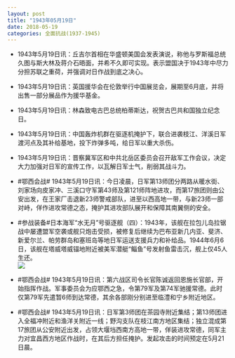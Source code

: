 ```yaml
---
layout: post
title: "1943年05月19日"
date: 2018-05-19
categories: 全面抗战(1937-1945)
---
```


<meta name="referrer" content="no-referrer" />

- 1943年5月19日讯：丘吉尔首相在华盛顿美国会发表演说，称他与罗斯福总统久图与斯大林及蒋介石晤面，并希不久即可实现。表示盟国决于1943年中尽力分担苏联之重荷，并强调对日作战到底之决心。 

- 1943年5月19日讯：英国援华会在伦敦举行中国展览会，展期至6月底，并将出售一部分展品作为援华基金。 

- 1943年5月19日讯：林森致电古巴总统柏蒂斯达，祝贺古巴共和国独立纪念日。 

- 1943年5月19日讯：中国轰炸机群在驱逐机掩护下，联合进袭枝江、洋溪日军渡河点及其补给基地，投下炸弹多吨，给日军以重大杀伤。 

- 1943年5月19日讯：晋察冀军区和中共北岳区委员会召开敌军工作会议，决定大力加强对日军的宣传工作，以瓦解日军士气，削弱其战斗力。 

- #鄂西会战# 1943年5月19日讯：今日凌晨，日军第13师团分两路从暖水街、刘家场向皮家冲、三溪口守军第43师及第121师阵地进攻，而第17旅团则由公安出发，在王家厂击退新23师警戒部队，进至以西高地一带，与新23师一部对峙，佯作进攻常德之态，掩护其进攻部队展开和保障其南翼侧的安全。 

- #参战装备#日本海军“水无月”号驱逐舰（四）：1943年，该舰在拉包儿岛拉锯战中屡遭盟军空袭或舰只炮击受损，被修复后继续为巴布亚新几内亚、斐济、新爱尔兰、帕劳群岛和塞班岛等地日军运送支援兵力和补给品。1944年6月6日，该舰在塔威塔威锚地附近被美军潜艇“鲻鱼”号发射鱼雷击沉，舰上仅45人生还。 <br/><img src="https://wx4.sinaimg.cn/large/aca367d8ly1frgf3krftaj20970imdiz.jpg" />

- #鄂西会战# 1943年5月19日讯：第六战区司令长官陈诚返回恩施长官部，开始指挥作战。军事委员会为应鄂西之急，令第79军及第74军驰援常德。此时仅第79军先遣暂6师到达常德，其余各部刚分别进至临澧和宁乡附近地区。 

- #鄂西会战# 1943年5月19日讯：日军第3师团在茶园寺附近集结；第13师团进入全福冲附近和渔洋关附近一线；野沟支队在枝江南方地区集结；独立混成第17旅团从公安附近出发，占领大堰垱西南方高地一带，佯装进攻常德，同军主力对宜昌西方地区作战时，在其后方担任掩护。发起攻击的时间预定在5月21日晨。 

